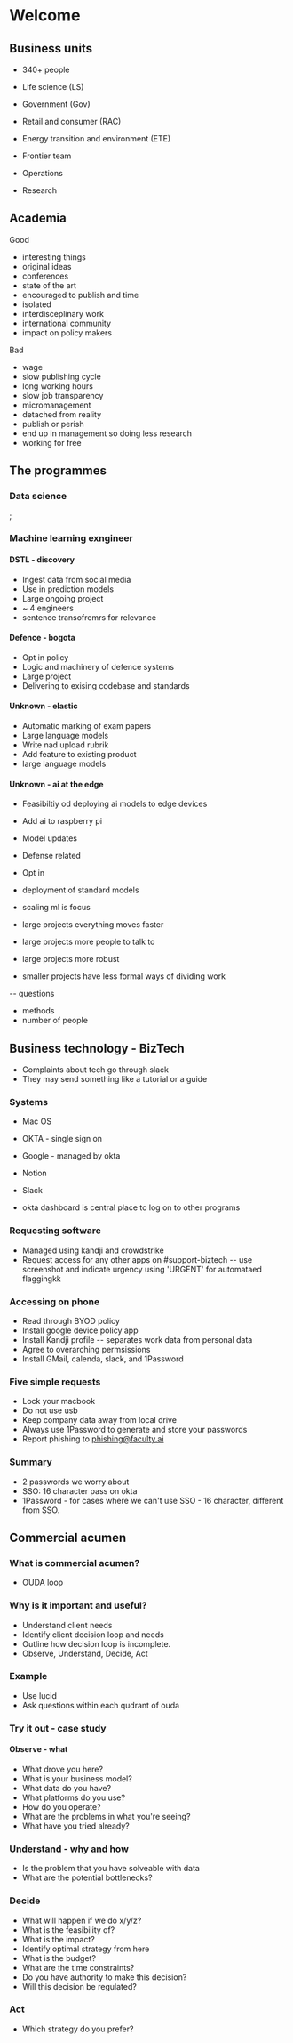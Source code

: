 # Welcome

## Business units
- 340+ people

- Life science (LS)
- Government (Gov)
- Retail and consumer (RAC) 
- Energy transition and environment (ETE)

- Frontier team
- Operations 
- Research 

## Academia

Good
- interesting things 
- original ideas
- conferences 
- state of the art
- encouraged to publish and time
- isolated
- interdisceplinary work
- international community
- impact on policy makers

Bad 
- wage 
- slow publishing cycle
- long working hours
- slow job transparency 
- micromanagement
- detached from reality
- publish or perish
- end up in management so doing less research
- working for free

## The programmes

### Data science
;

### Machine learning exngineer

#### DSTL - discovery
- Ingest data from social media 
- Use in prediction models 
- Large ongoing project
- ~ 4 engineers 
- sentence transofremrs for relevance 

#### Defence - bogota
- Opt in policy 
- Logic and machinery of defence systems 
- Large project 
- Delivering to exising  codebase and standards

#### Unknown - elastic
- Automatic marking of exam papers
- Large language models 
- Write nad upload rubrik
- Add feature to existing product
- large language models

#### Unknown - ai at the edge
- Feasibiltiy od deploying ai models to edge devices 
- Add ai to raspberry pi 
- Model updates
- Defense related
- Opt in
- deployment of standard models

- scaling ml is focus 
- large projects everything moves faster 
- large projects more people to talk to
- large projects more robust 
- smaller projects have less formal ways of dividing work



-- questions 
- methods 
- number of people 

## Business technology - BizTech

- Complaints about tech go through slack
- They may send something like a tutorial or a guide

### Systems 
- Mac OS 
- OKTA - single sign on 
- Google - managed by okta
- Notion 
- Slack

- okta dashboard is central place to log on to other programs

### Requesting software 
- Managed using kandji and crowdstrike
- Request access for any other apps on #support-biztech -- use screenshot and indicate urgency using 'URGENT' for automataed flaggingkk

### Accessing on phone 
- Read through BYOD policy 
- Install google device policy app
- Install Kandji profile -- separates work data from personal data
- Agree to overarching permsissions 
- Install GMail, calenda, slack, and 1Password

### Five simple requests
- Lock your macbook 
- Do not use usb
- Keep company data away from local drive  
- Always use 1Password to generate and store your passwords
- Report phishing to phishing@faculty.ai

### Summary 
- 2 passwords we worry about 
- SSO: 16 character pass on okta
- 1Password - for cases where we can't use SSO - 16 character, different from SSO.

## Commercial acumen 

### What is commercial acumen?
- OUDA loop

### Why is it important and useful?
- Understand client needs 
- Identify client decision loop and needs 
- Outline how decision loop is incomplete.
- Observe, Understand, Decide, Act

### Example 
- Use lucid
- Ask questions within each qudrant of ouda

### Try it out - case study 

#### Observe - what
- What drove you here?
- What is your business model?
- What data do you have?
- What platforms do you use?
- How do you operate?
- What are the problems in what you're seeing?
- What have you tried already?

### Understand - why and how 
- Is the problem that you have solveable with data
- What are the potential bottlenecks?

### Decide
- What will happen if we do x/y/z?
- What is the feasibility of?
- What is the impact?
- Identify optimal strategy from here
- What is the budget?
- What are the time constraints?
- Do you have authority to make this decision?
- Will this decision be regulated?

### Act 
- Which strategy do you prefer?